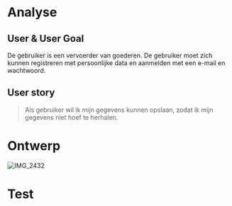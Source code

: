 # Analyse

## User & User Goal
De gebruiker is een vervoerder van goederen. De gebruiker moet zich kunnen registreren met persoonlijke data en aanmelden met een e-mail en wachtwoord.

## User story
> Als gebruiker wil ik mijn gegevens kunnen opslaan, zodat ik mijn gegevens niet hoef te herhalen.

# Ontwerp
![IMG_2432](https://user-images.githubusercontent.com/47314813/206697500-21579f03-9a3f-486e-9167-ee36a87cb9e5.jpg)

# Test
>
